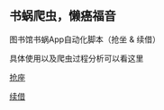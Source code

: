 ## 书蜗爬虫，懒癌福音

图书馆书蜗App自动化脚本（抢坐 & 续借）

具体使用以及爬虫过程分析可以看这里

[抢座](https://www..wang/2017/08/09/SwSpider/)

[续借](https://www..wang/2017/08/09/SwRenew/)

